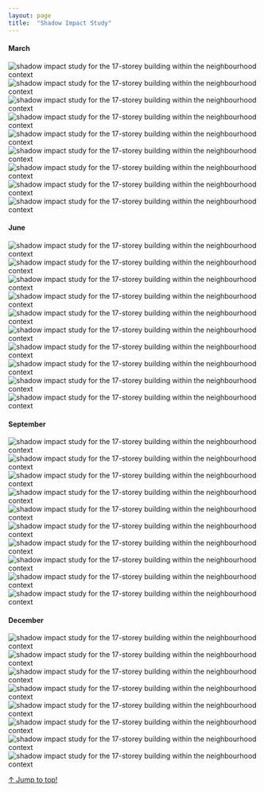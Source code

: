 ```yaml
---
layout: page
title:  "Shadow Impact Study"
---
```

<a name="top"></a>

#### March 

<img src="/assets/img/shadow/shadow_march_1.png" style="max-width:100%;height:auto;" alt="shadow impact study for the 17-storey building within the neighbourhood context">
<img src="/assets/img/shadow/shadow_march_2.png" style="max-width:100%;height:auto;" alt="shadow impact study for the 17-storey building within the neighbourhood context">
<img src="/assets/img/shadow/shadow_march_3.png" style="max-width:100%;height:auto;" alt="shadow impact study for the 17-storey building within the neighbourhood context">
<img src="/assets/img/shadow/shadow_march_4.png" style="max-width:100%;height:auto;" alt="shadow impact study for the 17-storey building within the neighbourhood context">
<img src="/assets/img/shadow/shadow_march_5.png" style="max-width:100%;height:auto;" alt="shadow impact study for the 17-storey building within the neighbourhood context">
<img src="/assets/img/shadow/shadow_march_6.png" style="max-width:100%;height:auto;" alt="shadow impact study for the 17-storey building within the neighbourhood context">
<img src="/assets/img/shadow/shadow_march_7.png" style="max-width:100%;height:auto;" alt="shadow impact study for the 17-storey building within the neighbourhood context">
<img src="/assets/img/shadow/shadow_march_8.png" style="max-width:100%;height:auto;" alt="shadow impact study for the 17-storey building within the neighbourhood context">
<img src="/assets/img/shadow/shadow_march_9.png" style="max-width:100%;height:auto;" alt="shadow impact study for the 17-storey building within the neighbourhood context">

#### June 

<img src="/assets/img/shadow/shadow_june_1.png" style="max-width:100%;height:auto;" alt="shadow impact study for the 17-storey building within the neighbourhood context">
<img src="/assets/img/shadow/shadow_june_2.png" style="max-width:100%;height:auto;" alt="shadow impact study for the 17-storey building within the neighbourhood context">
<img src="/assets/img/shadow/shadow_june_3.png" style="max-width:100%;height:auto;" alt="shadow impact study for the 17-storey building within the neighbourhood context">
<img src="/assets/img/shadow/shadow_june_4.png" style="max-width:100%;height:auto;" alt="shadow impact study for the 17-storey building within the neighbourhood context">
<img src="/assets/img/shadow/shadow_june_5.png" style="max-width:100%;height:auto;" alt="shadow impact study for the 17-storey building within the neighbourhood context">
<img src="/assets/img/shadow/shadow_june_6.png" style="max-width:100%;height:auto;" alt="shadow impact study for the 17-storey building within the neighbourhood context">
<img src="/assets/img/shadow/shadow_june_7.png" style="max-width:100%;height:auto;" alt="shadow impact study for the 17-storey building within the neighbourhood context">
<img src="/assets/img/shadow/shadow_june_8.png" style="max-width:100%;height:auto;" alt="shadow impact study for the 17-storey building within the neighbourhood context">
<img src="/assets/img/shadow/shadow_june_9.png" style="max-width:100%;height:auto;" alt="shadow impact study for the 17-storey building within the neighbourhood context">
<img src="/assets/img/shadow/shadow_june_10.png" style="max-width:100%;height:auto;" alt="shadow impact study for the 17-storey building within the neighbourhood context">

#### September

<img src="/assets/img/shadow/shadow_sept_1.png" style="max-width:100%;height:auto;" alt="shadow impact study for the 17-storey building within the neighbourhood context">
<img src="/assets/img/shadow/shadow_sept_2.png" style="max-width:100%;height:auto;" alt="shadow impact study for the 17-storey building within the neighbourhood context">
<img src="/assets/img/shadow/shadow_sept_3.png" style="max-width:100%;height:auto;" alt="shadow impact study for the 17-storey building within the neighbourhood context">
<img src="/assets/img/shadow/shadow_sept_4.png" style="max-width:100%;height:auto;" alt="shadow impact study for the 17-storey building within the neighbourhood context">
<img src="/assets/img/shadow/shadow_sept_5.png" style="max-width:100%;height:auto;" alt="shadow impact study for the 17-storey building within the neighbourhood context">
<img src="/assets/img/shadow/shadow_sept_6.png" style="max-width:100%;height:auto;" alt="shadow impact study for the 17-storey building within the neighbourhood context">
<img src="/assets/img/shadow/shadow_sept_7.png" style="max-width:100%;height:auto;" alt="shadow impact study for the 17-storey building within the neighbourhood context">
<img src="/assets/img/shadow/shadow_sept_8.png" style="max-width:100%;height:auto;" alt="shadow impact study for the 17-storey building within the neighbourhood context">
<img src="/assets/img/shadow/shadow_sept_9.png" style="max-width:100%;height:auto;" alt="shadow impact study for the 17-storey building within the neighbourhood context">
<img src="/assets/img/shadow/shadow_sept_10.png" style="max-width:100%;height:auto;" alt="shadow impact study for the 17-storey building within the neighbourhood context">

#### December

<img src="/assets/img/shadow/shadow_dec_1.png" style="max-width:100%;height:auto;" alt="shadow impact study for the 17-storey building within the neighbourhood context">
<img src="/assets/img/shadow/shadow_dec_2.png" style="max-width:100%;height:auto;" alt="shadow impact study for the 17-storey building within the neighbourhood context">
<img src="/assets/img/shadow/shadow_dec_3.png" style="max-width:100%;height:auto;" alt="shadow impact study for the 17-storey building within the neighbourhood context">
<img src="/assets/img/shadow/shadow_dec_4.png" style="max-width:100%;height:auto;" alt="shadow impact study for the 17-storey building within the neighbourhood context">
<img src="/assets/img/shadow/shadow_dec_5.png" style="max-width:100%;height:auto;" alt="shadow impact study for the 17-storey building within the neighbourhood context">
<img src="/assets/img/shadow/shadow_dec_6.png" style="max-width:100%;height:auto;" alt="shadow impact study for the 17-storey building within the neighbourhood context">
<img src="/assets/img/shadow/shadow_dec_7.png" style="max-width:100%;height:auto;" alt="shadow impact study for the 17-storey building within the neighbourhood context">
<img src="/assets/img/shadow/shadow_dec_8.png" style="max-width:100%;height:auto;" alt="shadow impact study for the 17-storey building within the neighbourhood context">

<a class="top-link hide" href="#top">↑ Jump to top!</a>